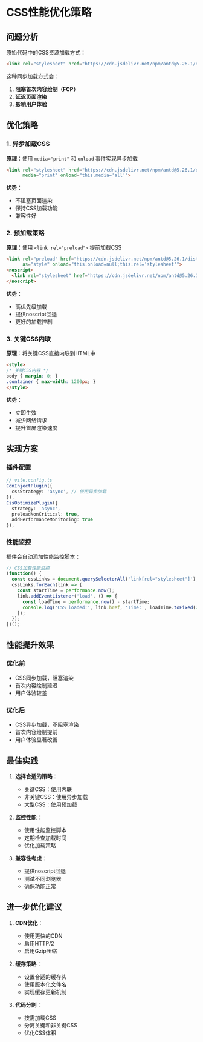 # CSS性能优化策略

## 问题分析

原始代码中的CSS资源加载方式：
```html
<link rel="stylesheet" href="https://cdn.jsdelivr.net/npm/antd@5.26.1/dist/reset.css">
```

这种同步加载方式会：
1. **阻塞首次内容绘制（FCP）**
2. **延迟页面渲染**
3. **影响用户体验**

## 优化策略

### 1. 异步加载CSS

**原理**：使用 `media="print"` 和 `onload` 事件实现异步加载

```html
<link rel="stylesheet" href="https://cdn.jsdelivr.net/npm/antd@5.26.1/dist/reset.css" 
      media="print" onload="this.media='all'">
```

**优势**：
- 不阻塞页面渲染
- 保持CSS加载功能
- 兼容性好

### 2. 预加载策略

**原理**：使用 `<link rel="preload">` 提前加载CSS

```html
<link rel="preload" href="https://cdn.jsdelivr.net/npm/antd@5.26.1/dist/reset.css" 
      as="style" onload="this.onload=null;this.rel='stylesheet'">
<noscript>
  <link rel="stylesheet" href="https://cdn.jsdelivr.net/npm/antd@5.26.1/dist/reset.css">
</noscript>
```

**优势**：
- 高优先级加载
- 提供noscript回退
- 更好的加载控制

### 3. 关键CSS内联

**原理**：将关键CSS直接内联到HTML中

```html
<style>
/* 关键CSS内容 */
body { margin: 0; }
.container { max-width: 1200px; }
</style>
```

**优势**：
- 立即生效
- 减少网络请求
- 提升首屏渲染速度

## 实现方案

### 插件配置

```typescript
// vite.config.ts
CdnInjectPlugin({
  cssStrategy: 'async', // 使用异步加载
}),
CssOptimizePlugin({
  strategy: 'async',
  preloadNonCritical: true,
  addPerformanceMonitoring: true
}),
```

### 性能监控

插件会自动添加性能监控脚本：

```javascript
// CSS加载性能监控
(function() {
  const cssLinks = document.querySelectorAll('link[rel="stylesheet"]');
  cssLinks.forEach(link => {
    const startTime = performance.now();
    link.addEventListener('load', () => {
      const loadTime = performance.now() - startTime;
      console.log('CSS loaded:', link.href, 'Time:', loadTime.toFixed(2) + 'ms');
    });
  });
})();
```

## 性能提升效果

### 优化前
- CSS同步加载，阻塞渲染
- 首次内容绘制延迟
- 用户体验较差

### 优化后
- CSS异步加载，不阻塞渲染
- 首次内容绘制提前
- 用户体验显著改善

## 最佳实践

1. **选择合适的策略**：
   - 关键CSS：使用内联
   - 非关键CSS：使用异步加载
   - 大型CSS：使用预加载

2. **监控性能**：
   - 使用性能监控脚本
   - 定期检查加载时间
   - 优化加载策略

3. **兼容性考虑**：
   - 提供noscript回退
   - 测试不同浏览器
   - 确保功能正常

## 进一步优化建议

1. **CDN优化**：
   - 使用更快的CDN
   - 启用HTTP/2
   - 启用Gzip压缩

2. **缓存策略**：
   - 设置合适的缓存头
   - 使用版本化文件名
   - 实现缓存更新机制

3. **代码分割**：
   - 按需加载CSS
   - 分离关键和非关键CSS
   - 优化CSS体积 